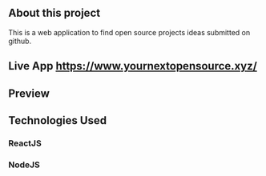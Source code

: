 ## About this project
This is a web application to find open source projects ideas submitted on github.
## Live App https://www.yournextopensource.xyz/
## Preview

## Technologies Used
### ReactJS
### NodeJS
